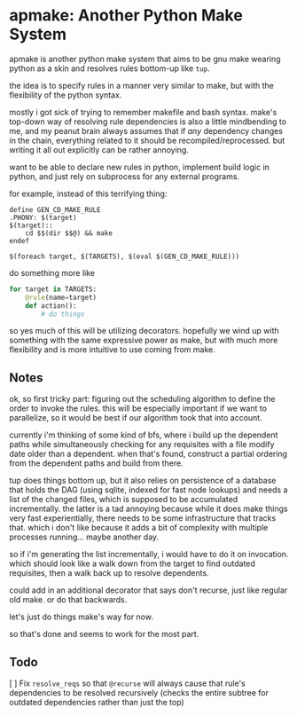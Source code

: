 # apmake: Another Python Make System

apmake is another python make system that aims to be gnu make wearing python as a skin and resolves rules bottom-up like `tup`.

the idea is to specify rules in a manner very similar to make, but with the flexibility of the python syntax.

mostly i got sick of trying to remember makefile and bash syntax. make's top-down way of resolving rule dependencies is also a little mindbending to me, and my peanut brain always assumes that if *any* dependency changes in the chain, everything related to it should be recompiled/reprocessed. but writing it all out explicitly can be rather annoying.

want to be able to declare new rules in python, implement build logic in python, and just rely on subprocess for any external programs.

for example, instead of this terrifying thing:

```make
define GEN_CD_MAKE_RULE
.PHONY: $(target)
$(target)::
	cd $$(dir $$@) && make
endef

$(foreach target, $(TARGETS), $(eval $(GEN_CD_MAKE_RULE)))
```

do something more like
```py
for target in TARGETS:
	@rule(name=target)
	def action():
		# do things
```

so yes much of this will be utilizing decorators. hopefully we wind up with something with the same expressive power as make, but with much more flexibility and is more intuitive to use coming from make.


## Notes

ok, so first tricky part: figuring out the scheduling algorithm to define the order to invoke the rules. this will be especially important if we want to parallelize, so it would be best if our algorithm took that into account.

currently i'm thinking of some kind of bfs, where i build up the dependent paths while simultaneously checking for any requisites with a file modify date older than a dependent. when that's found, construct a partial ordering from the dependent paths and build from there.


tup does things bottom up, but it also relies on persistence of a database that holds the DAG (using sqlite, indexed for fast node lookups) and needs a list of the changed files, which is supposed to be accumulated incrementally. the latter is a tad annoying because while it does make things very fast experientially, there needs to be some infrastructure that tracks that. which i don't like because it adds a bit of complexity with multiple processes running... maybe another day. 

so if i'm generating the list incrementally, i would have to do it on invocation. which should look like a walk down from the target to find outdated requisites, then a walk back up to resolve dependents.

could add in an additional decorator that says don't recurse, just like regular old make. or do that backwards.

let's just do things make's way for now.


so that's done and seems to work for the most part.


## Todo

[ ] Fix `resolve_reqs` so that `@recurse` will always cause that rule's dependencies to be resolved recursively (checks the entire subtree for outdated dependencies rather than just the top)


